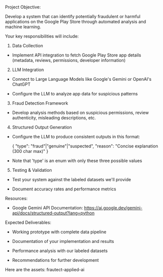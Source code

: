 Project Objective:

Develop a system that can identify potentially fraudulent or harmful applications on the Google Play Store through automated analysis and machine learning.


Your key responsibilities will include:


1. Data Collection

  - Implement API integration to fetch Google Play Store app details (metadata, reviews, permissions, developer information)


2. LLM Integration

  - Connect to Large Language Models like Google's Gemini or OpenAI's ChatGPT

  - Configure the LLM to analyze app data for suspicious patterns


3. Fraud Detection Framework

  - Develop analysis methods based on suspicious permissions, review authenticity, misleading descriptions, etc.


4. Structured Output Generation

  - Configure the LLM to produce consistent outputs in this format:

    { "type": "fraud"|"genuine"|"suspected", "reason": "Concise explanation (300 char max)" }

  - Note that 'type' is an enum with only these three possible values


5. Testing & Validation

  - Test your system against the labeled datasets we'll provide

  - Document accuracy rates and performance metrics


Resources:

- Google Gemini API Documentation: https://ai.google.dev/gemini-api/docs/structured-output?lang=python


Expected Deliverables:

- Working prototype with complete data pipeline

- Documentation of your implementation and results

- Performance analysis with our labeled datasets

- Recommendations for further development


Here are the assets:
frautect-applied-ai